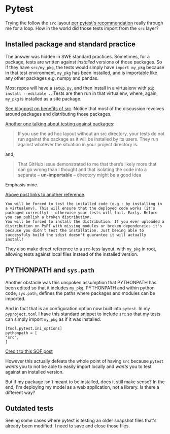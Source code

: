 # Pytest

Trying the follow the `src` layout [per pytest's recommendation](https://docs.pytest.org/en/7.1.x/explanation/goodpractices.html#choosing-a-test-layout-import-rules) really through me for a loop. How in the world did those tests import from the `src` layer?

## Installed package and standard practice

The answer was hidden in SWE standard practices. Sometimes, for a package, tests are written against *installed* versions of those packages. So if they have `src/my_pkg`, the tests would simply have `import my_pkg` because in that test environment, `my_pkg` has been installed, and is importable like any other packages e.g. numpy and pandas.

Most repos will have a `setup.py`, and then install in a virtualenv with `pip install --editable .`. Tests are then run in that virtualenv, where, again, `my_pkg` is installed as a site package.

[See blogpost on benefits of src](https://bskinn.github.io/My-How-Why-Pyproject-Src/). Notice that most of the discussion revolves around packages and distributing those packages.

[Another one talking about testing against packages](https://hynek.me/articles/testing-packaging/):

> If you use the ad hoc layout without an src directory, your tests do not run against the package as it will be installed by its users. They run against whatever the situation in your project directory is.

and,

> That GitHub issue demonstrated to me that there’s likely more that can go wrong than I thought and that isolating the code into a separate – **un-importable** – directory might be a good idea

Emphasis mine.

[Above post links to another reference](https://blog.ionelmc.ro/2014/05/25/python-packaging/#the-structure).

>
    You will be forced to test the installed code (e.g.: by installing in a virtualenv). This will ensure that the deployed code works (it's packaged correctly) - otherwise your tests will fail. Early. Before you can publish a broken distribution.
    You will be forced to install the distribution. If you ever uploaded a distribution on PyPI with missing modules or broken dependencies it's because you didn't test the installation. Just beeing able to successfuly build the sdist doesn't guarantee it will actually install!

They also make direct reference to a `src`-less layout, with `my_pkg` in root, allowing tests against local files instead of the installed version.

## PYTHONPATH and `sys.path`

Another obstacle was this unspoken assumption that PYTHONPATH has been edited so that it includes `my_pkg`. PYTHONPATH and within python code, `sys.path`, defines the paths where packages and modules can be imported.

And in fact that is an configuration option now built into `pytest`. In my `pyproject.toml` I have this standard snippet to include `src` so that my tests can simply import `my_pkg` as if it was installed.

    [tool.pytest.ini_options]
    pythonpath = [
    "src",
    ]

[Credit to this SOF post](https://stackoverflow.com/questions/50155464/using-pytest-with-a-src-layer)

However this actually defeats the whole point of having `src` because `pytest` *wants* you to not be able to easily import locally and *wants* you to test against an installed version.

But if my package isn't meant to be installed, does it still make sense? In the end, I'm deploying my model as a web application, not a library. Is there a different way?

## Outdated tests

Seeing some cases where pytest is testing an older snapshot files that's already been modified. I need to save and close those files.